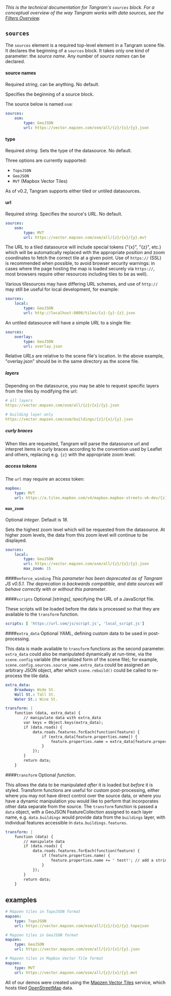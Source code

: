 *This is the technical documentation for Tangram's `sources` block. For a conceptual overview of the way Tangram works with data sources, see the [Filters Overview](Filters-Overview.md).*

## `sources`
The `sources` element is a required top-level element in a Tangram scene file. It declares the beginning of a `sources` block. It takes only one kind of parameter: the _source name_. Any number of _source names_ can be declared.

#### source names
Required _string_, can be anything. No default.

Specifies the beginning of a source block.

The source below is named `osm`:
```yaml
sources:
    osm:
        type: GeoJSON
        url: https://vector.mapzen.com/osm/all/{z}/{x}/{y}.json
```

#### type
Required _string_. Sets the type of the datasource. No default.

Three options are currently supported:

- `TopoJSON`
- `GeoJSON`
- `MVT` (Mapbox Vector Tiles)

As of v0.2, Tangram supports either tiled or untiled datasources.

#### url
Required _string_. Specifies the source's _URL_. No default.

```yaml
sources:
    osm:
        type: MVT
        url: https://vector.mapzen.com/osm/all/{z}/{x}/{y}.mvt
```

The URL to a tiled datasource will include special tokens ("{x}", "{z}", etc.) which will be automatically replaced with the appropriate position and zoom coordinates to fetch the correct tile at a given point. Use of `https://` (SSL) is recommended when possible, to avoid browser security warnings: in cases where the page hosting the map is loaded securely via `https://`, most browsers require other resources including tiles to be as well).

Various tilesources may have differing URL schemes, and use of `http://` may still be useful for local development, for example:

```yaml
sources:
    local:
        type: GeoJSON
        url: http://localhost:8000/tiles/{x}-{y}-{z}.json
```

An untiled datasource will have a simple _URL_ to a single file:

```yaml
sources:
    overlay:
        type: GeoJSON
        url: overlay.json
```

Relative _URLs_ are relative to the scene file's location. In the above example, "overlay.json" should be in the same directory as the scene file.

##### layers
Depending on the datasource, you may be able to request specific layers from the tiles by modifying the url:

```yaml
# all layers
https://vector.mapzen.com/osm/all/{z}/{x}/{y}.json

# building layer only
https://vector.mapzen.com/osm/buildings/{z}/{x}/{y}.json
```

##### curly braces
When tiles are requested, Tangram will parse the datasource url and interpret items in curly braces according to the convention used by Leaflet and others,  replacing e.g. `{z}` with the appropriate zoom level.

##### access tokens
The `url` may require an access token:

```yaml
mapbox:
    type: MVT
    url: https://a.tiles.mapbox.com/v4/mapbox.mapbox-streets-v6-dev/{z}/{x}/{y}.vector.pbf?access_token=...
```

#### `max_zoom`
Optional _integer_. Default is _18_.

Sets the highest zoom level which will be requested from the datasource. At higher zoom levels, the data from this zoom level will continue to be displayed.

```yaml
sources:
    local:
        type: GeoJSON
        url: https://vector.mapzen.com/osm/all/{z}/{x}/{y}.json
        max_zoom: 15
```

####`enforce_winding`
*This parameter has been deprecated as of Tangram JS v0.5.1. The deprecation is backwards compatible, and data sources will behave correctly with or without this parameter*.

####`scripts`
Optional _[strings]_, specifying the URL of a JavaScript file.

These scripts will be loaded before the data is processed so that they are available to the `transform` function.

```yaml
scripts: [ 'https://url.com/js/script.js', 'local_script.js']
```

####`extra_data`
Optional _YAML_, defining custom data to be used in post-processing.

This data is made available to `transform` functions as the second parameter. `extra_data` could also be manipulated dynamically at run-time, via the `scene.config` variable (the serialized form of the scene file); for example, `scene.config.sources.source_name.extra_data` could be assigned an arbitrary JSON object, after which `scene.rebuild()` could be called to re-process the tile data.

```yaml
extra_data:
    Broadway: Wide St.
    Wall St.: Tall St.
    Water St.: Wine St.

transform: |
    function (data, extra_data) {
        // manipulate data with extra_data
        var keys = Object.keys(extra_data);
        if (data.roads) {
            data.roads.features.forEach(function(feature) {
                if (extra_data[feature.properties.name]) {
                    feature.properties.name = extra_data[feature.properties.name]; // selectively rename features
                }
            });
        }
        return data;
    }
```

####`transform`
Optional _function_.

This allows the data to be manipulated *after* it is loaded but *before* it is styled. Transform functions are useful for custom post-processing, either where you may not have direct control over the source data, or where you have a dynamic manipulation you would like to perform that incorporates other data separate from the source. The `transform` function is passed a `data` object, with a GeoJSON FeatureCollection assigned to each layer name, e.g. `data.buildings` would provide data from the `buildings` layer, with individual features accessible in `data.buildings.features`. 

```yaml
transform: |
    function (data) {
        // manipulate data
        if (data.roads) {
            data.roads.features.forEach(function(feature) {
                if (feature.properties.name) {
                    feature.properties.name += ' test!'; // add a string to each feature name
                }
            });
        }
        return data;
    }
```

## examples

```yaml
# Mapzen tiles in TopoJSON format
mapzen:
    type: TopoJSON
    url: https://vector.mapzen.com/osm/all/{z}/{x}/{y}.topojson

# Mapzen tiles in GeoJSON format
mapzen:
    type: GeoJSON
    url: https://vector.mapzen.com/osm/all/{z}/{x}/{y}.json

# Mapzen tiles in Mapbox Vector Tile format
mapzen:
    type: MVT
    url: https://vector.mapzen.com/osm/all/{z}/{x}/{y}.mvt
```

All of our demos were created using the [Mapzen Vector Tiles](https://github.com/mapzen/vector-datasource) service, which hosts tiled [OpenStreetMap](http://openstreetmap.org) data.
